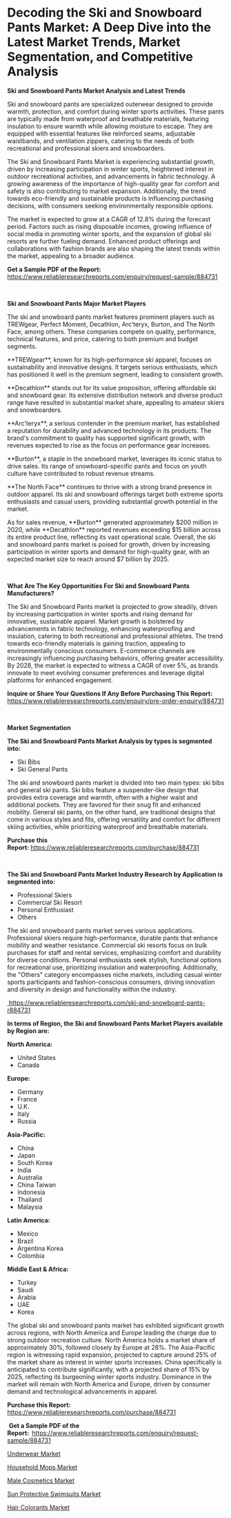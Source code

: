 <p><h1>Decoding the Ski and Snowboard Pants Market: A Deep Dive into the Latest Market Trends, Market Segmentation, and Competitive Analysis</h1></p><p><strong>Ski and Snowboard Pants Market Analysis and Latest Trends</strong></p>
<p><p>Ski and snowboard pants are specialized outerwear designed to provide warmth, protection, and comfort during winter sports activities. These pants are typically made from waterproof and breathable materials, featuring insulation to ensure warmth while allowing moisture to escape. They are equipped with essential features like reinforced seams, adjustable waistbands, and ventilation zippers, catering to the needs of both recreational and professional skiers and snowboarders.</p><p>The Ski and Snowboard Pants Market is experiencing substantial growth, driven by increasing participation in winter sports, heightened interest in outdoor recreational activities, and advancements in fabric technology. A growing awareness of the importance of high-quality gear for comfort and safety is also contributing to market expansion. Additionally, the trend towards eco-friendly and sustainable products is influencing purchasing decisions, with consumers seeking environmentally responsible options.</p><p>The market is expected to grow at a CAGR of 12.8% during the forecast period. Factors such as rising disposable incomes, growing influence of social media in promoting winter sports, and the expansion of global ski resorts are further fueling demand. Enhanced product offerings and collaborations with fashion brands are also shaping the latest trends within the market, appealing to a broader audience.</p></p>
<p><strong>Get a Sample PDF of the Report:&nbsp;</strong> <a href="https://www.reliableresearchreports.com/enquiry/request-sample/884731?utm_campaign=31&utm_medium=2&utm_source=Github&utm_content=ia&utm_term=05022025&utm_id=ski-and-snowboard-pants">https://www.reliableresearchreports.com/enquiry/request-sample/884731</a></p>
<p>&nbsp;</p>
<p><strong>Ski and Snowboard Pants Major Market Players</strong></p>
<p><p>The ski and snowboard pants market features prominent players such as TREWgear, Perfect Moment, Decathlon, Arc’teryx, Burton, and The North Face, among others. These companies compete on quality, performance, technical features, and price, catering to both premium and budget segments.</p><p>**TREWgear**, known for its high-performance ski apparel, focuses on sustainability and innovative designs. It targets serious enthusiasts, which has positioned it well in the premium segment, leading to consistent growth.</p><p>**Decathlon** stands out for its value proposition, offering affordable ski and snowboard gear. Its extensive distribution network and diverse product range have resulted in substantial market share, appealing to amateur skiers and snowboarders.</p><p>**Arc’teryx**, a serious contender in the premium market, has established a reputation for durability and advanced technology in its products. The brand's commitment to quality has supported significant growth, with revenues expected to rise as the focus on performance gear increases.</p><p>**Burton**, a staple in the snowboard market, leverages its iconic status to drive sales. Its range of snowboard-specific pants and focus on youth culture have contributed to robust revenue streams.</p><p>**The North Face** continues to thrive with a strong brand presence in outdoor apparel. Its ski and snowboard offerings target both extreme sports enthusiasts and casual users, providing substantial growth potential in the market.</p><p>As for sales revenue, **Burton** generated approximately $200 million in 2020, while **Decathlon** reported revenues exceeding $15 billion across its entire product line, reflecting its vast operational scale. Overall, the ski and snowboard pants market is poised for growth, driven by increasing participation in winter sports and demand for high-quality gear, with an expected market size to reach around $7 billion by 2025.</p></p>
<p>&nbsp;</p>
<p><strong>What Are The Key Opportunities For Ski and Snowboard Pants Manufacturers?</strong></p>
<p><p>The Ski and Snowboard Pants market is projected to grow steadily, driven by increasing participation in winter sports and rising demand for innovative, sustainable apparel. Market growth is bolstered by advancements in fabric technology, enhancing waterproofing and insulation, catering to both recreational and professional athletes. The trend towards eco-friendly materials is gaining traction, appealing to environmentally conscious consumers. E-commerce channels are increasingly influencing purchasing behaviors, offering greater accessibility. By 2028, the market is expected to witness a CAGR of over 5%, as brands innovate to meet evolving consumer preferences and leverage digital platforms for enhanced engagement.</p></p>
<p><strong>Inquire or Share Your Questions If Any Before Purchasing This Report:</strong> <a href="https://www.reliableresearchreports.com/enquiry/pre-order-enquiry/884731?utm_campaign=31&utm_medium=2&utm_source=Github&utm_content=ia&utm_term=05022025&utm_id=ski-and-snowboard-pants">https://www.reliableresearchreports.com/enquiry/pre-order-enquiry/884731</a></p>
<p>&nbsp;</p>
<p><strong>Market Segmentation</strong></p>
<p><strong>The Ski and Snowboard Pants Market Analysis by types is segmented into:</strong></p>
<p><ul><li>Ski Bibs</li><li>Ski General Pants</li></ul></p>
<p><p>The ski and snowboard pants market is divided into two main types: ski bibs and general ski pants. Ski bibs feature a suspender-like design that provides extra coverage and warmth, often with a higher waist and additional pockets. They are favored for their snug fit and enhanced mobility. General ski pants, on the other hand, are traditional designs that come in various styles and fits, offering versatility and comfort for different skiing activities, while prioritizing waterproof and breathable materials.</p></p>
<p><strong>Purchase this Report:&nbsp;</strong><a href="https://www.reliableresearchreports.com/purchase/884731?utm_campaign=31&utm_medium=2&utm_source=Github&utm_content=ia&utm_term=05022025&utm_id=ski-and-snowboard-pants">https://www.reliableresearchreports.com/purchase/884731</a></p>
<p>&nbsp;</p>
<p><strong>The Ski and Snowboard Pants Market Industry Research by Application is segmented into:</strong></p>
<p><ul><li>Professional Skiers</li><li>Commercial Ski Resort</li><li>Personal Enthusiast</li><li>Others</li></ul></p>
<p><p>The ski and snowboard pants market serves various applications. Professional skiers require high-performance, durable pants that enhance mobility and weather resistance. Commercial ski resorts focus on bulk purchases for staff and rental services, emphasizing comfort and durability for diverse conditions. Personal enthusiasts seek stylish, functional options for recreational use, prioritizing insulation and waterproofing. Additionally, the "Others" category encompasses niche markets, including casual winter sports participants and fashion-conscious consumers, driving innovation and diversity in design and functionality within the industry.</p></p>
<p><a href="https://www.reliableresearchreports.com/ski-and-snowboard-pants-r884731?utm_campaign=31&utm_medium=2&utm_source=Github&utm_content=ia&utm_term=05022025&utm_id=ski-and-snowboard-pants">&nbsp;https://www.reliableresearchreports.com/ski-and-snowboard-pants-r884731</a></p>
<p><strong>In terms of Region, the Ski and Snowboard Pants Market Players available by Region are:</strong></p>
<p>
    <p> <strong> North America: </strong>
        <ul>
            <li>United States</li>
            <li>Canada</li>
        </ul>
        </p> 
    <p> <strong> Europe: </strong>
        <ul>
            <li>Germany</li>
            <li>France</li>
            <li>U.K.</li>
            <li>Italy</li>
            <li>Russia</li>
        </ul>
        </p> 
    <p> <strong> Asia-Pacific: </strong>
        <ul>
            <li>China</li>
            <li>Japan</li>
            <li>South Korea</li>
            <li>India</li>
            <li>Australia</li>
            <li>China Taiwan</li>
            <li>Indonesia</li>
            <li>Thailand</li>
            <li>Malaysia</li>
        </ul>
        </p> 
    <p> <strong> Latin America: </strong>
        <ul>
            <li>Mexico</li>
            <li>Brazil</li>
            <li>Argentina Korea</li>
            <li>Colombia</li>
        </ul>
        </p> 
    <p> <strong> Middle East & Africa: </strong>
        <ul>
            <li>Turkey</li>
            <li>Saudi</li>
            <li>Arabia</li>
            <li>UAE</li>
            <li>Korea</li>
        </ul>
    </p>
    </p>
<p><p>The global ski and snowboard pants market has exhibited significant growth across regions, with North America and Europe leading the charge due to strong outdoor recreation culture. North America holds a market share of approximately 30%, followed closely by Europe at 28%. The Asia-Pacific region is witnessing rapid expansion, projected to capture around 25% of the market share as interest in winter sports increases. China specifically is anticipated to contribute significantly, with a projected share of 15% by 2025, reflecting its burgeoning winter sports industry. Dominance in the market will remain with North America and Europe, driven by consumer demand and technological advancements in apparel.</p></p>
<p><strong>Purchase this Report: </strong><a href="https://www.reliableresearchreports.com/purchase/884731?utm_campaign=31&utm_medium=2&utm_source=Github&utm_content=ia&utm_term=05022025&utm_id=ski-and-snowboard-pants">https://www.reliableresearchreports.com/purchase/884731</a></p>
<p>&nbsp;<strong>Get a Sample PDF of the Report:&nbsp;&nbsp;</strong><a href="https://www.reliableresearchreports.com/enquiry/request-sample/884731?utm_campaign=31&utm_medium=2&utm_source=Github&utm_content=ia&utm_term=05022025&utm_id=ski-and-snowboard-pants">https://www.reliableresearchreports.com/enquiry/request-sample/884731</a></p>
<p><strong></strong></p>
<p><p><a href="https://github.com/viipposahko25/Market-Research-Report-List-1/blob/main/underwear-market.md?utm_campaign=31&utm_medium=2&utm_source=Github&utm_content=ia&utm_term=05022025&utm_id=ski-and-snowboard-pants">Underwear Market</a></p><p><a href="https://github.com/salodipura00/Market-Research-Report-List-1/blob/main/household-mops-market.md?utm_campaign=31&utm_medium=2&utm_source=Github&utm_content=ia&utm_term=05022025&utm_id=ski-and-snowboard-pants">Household Mops Market</a></p><p><a href="https://github.com/vioarapoyil/Market-Research-Report-List-1/blob/main/male-cosmetics-market.md?utm_campaign=31&utm_medium=2&utm_source=Github&utm_content=ia&utm_term=05022025&utm_id=ski-and-snowboard-pants">Male Cosmetics Market</a></p><p><a href="https://github.com/howdlecirone/Market-Research-Report-List-1/blob/main/sun-protective-swimsuits-market.md?utm_campaign=31&utm_medium=2&utm_source=Github&utm_content=ia&utm_term=05022025&utm_id=ski-and-snowboard-pants">Sun Protective Swimsuits Market</a></p><p><a href="https://github.com/crooneinis80/Market-Research-Report-List-1/blob/main/hair-colorants-market.md?utm_campaign=31&utm_medium=2&utm_source=Github&utm_content=ia&utm_term=05022025&utm_id=ski-and-snowboard-pants">Hair Colorants Market</a></p></p>